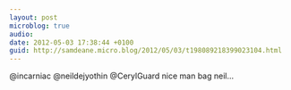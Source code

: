 ```yaml
---
layout: post
microblog: true
audio: 
date: 2012-05-03 17:38:44 +0100
guid: http://samdeane.micro.blog/2012/05/03/t198089218399023104.html
---
```

@incarniac @neildejyothin @CerylGuard nice man bag neil...
